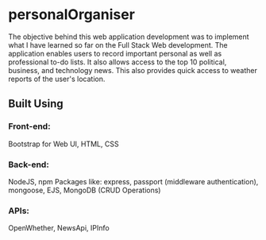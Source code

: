 # personalOrganiser

The objective behind this web application development was to implement what I have learned so far on the Full Stack Web development. The application enables users to record important personal as well as professional to-do lists. It also allows access to the top 10 political, business, and technology news. This also provides quick access to weather reports of the user's location.
## Built Using
### Front-end: 
Bootstrap for Web UI, HTML, CSS

### Back-end: 
NodeJS, npm Packages like: express, passport (middleware authentication), mongoose, EJS, MongoDB (CRUD Operations)

### APIs: 
OpenWhether, NewsApi, IPInfo
